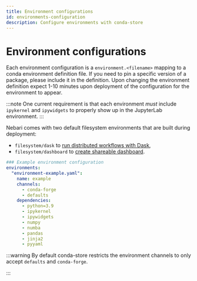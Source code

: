 ```yaml
---
title: Environment configurations
id: environments-configuration
description: Configure environments with conda-store
---
```


# Environment configurations

<!-- TODO: Update the time to create environments based in new conda-store updates -->

Each environment configuration is a `environment.<filename>` mapping to a conda environment definition file.
If you need to pin a specific version of a package, please include it in the definition.
Upon changing the environment definition expect 1-10 minutes upon deployment of the configuration for the environment to appear.

:::note
One current requirement is that each environment _must_ include `ipykernel` and `ipywidgets` to properly show up in the JupyterLab environment.
:::

Nebari comes with two default filesystem environments that are built during deployment:

- `filesystem/dask` to [run distributed workflows with Dask][using-dask],
- `filesystem/dashboard` to [create shareable dashboard][create-dashboards].

```yaml
### Example environment configuration
environments:
  "environment-example.yaml":
    name: example
    channels:
      - conda-forge
      - defaults
    dependencies:
      - python=3.9
      - ipykernel
      - ipywidgets
      - numpy
      - numba
      - pandas
      - jinja2
      - pyyaml
```

:::warning
By default conda-store restricts the environment channels to only accept `defaults` and `conda-forge`.

<!-- TODO: Uncomment and add link when ready -->
<!-- You can check out [Managing conda environment][] for more details. -->
:::


<!-- Internal links -->
[using-dask]: ./tutorials/using_dask
[create-dashboards]: ./tutorials/creating-cds-dashboard

